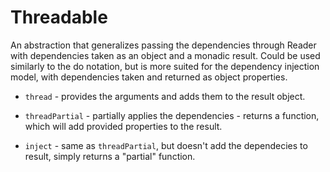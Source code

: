 # Threadable

An abstraction that generalizes passing the dependencies through Reader with dependencies taken as an object and a monadic result. Could be used similarly to the do notation, but is more suited for the dependency injection model, with dependencies taken and returned as object properties.

* `thread` - provides the arguments and adds them to the result object.

* `threadPartial` - partially applies the dependencies - returns a function, which will add provided properties to the result.

* `inject` - same as `threadPartial`, but doesn't add the dependecies to result, simply returns a "partial" function.
